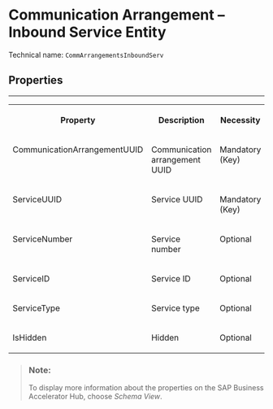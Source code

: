 <!-- loio0874f2a0ee0e49e08ce12ff182005562 -->

# Communication Arrangement – Inbound Service Entity





Technical name: `CommArrangementsInboundServ` 



<a name="loio0874f2a0ee0e49e08ce12ff182005562__CommunicationArrangementInboundService"/>

## Properties

****


<table>
<tr>
<th valign="top">

Property

</th>
<th valign="top">

Description

</th>
<th valign="top">

Necessity

</th>
</tr>
<tr>
<td valign="top">

CommunicationArrangementUUID

</td>
<td valign="top">

Communication arrangement UUID

</td>
<td valign="top">

Mandatory \(Key\)

</td>
</tr>
<tr>
<td valign="top">

ServiceUUID

</td>
<td valign="top">

Service UUID

</td>
<td valign="top">

Mandatory \(Key\)

</td>
</tr>
<tr>
<td valign="top">

ServiceNumber

</td>
<td valign="top">

Service number

</td>
<td valign="top">

Optional

</td>
</tr>
<tr>
<td valign="top">

ServiceID

</td>
<td valign="top">

Service ID

</td>
<td valign="top">

Optional

</td>
</tr>
<tr>
<td valign="top">

ServiceType

</td>
<td valign="top">

Service type

</td>
<td valign="top">

Optional

</td>
</tr>
<tr>
<td valign="top">

IsHidden

</td>
<td valign="top">

Hidden

</td>
<td valign="top">

Optional

</td>
</tr>
</table>



> ### Note:  
> To display more information about the properties on the SAP Business Accelerator Hub, choose *Schema View*.

